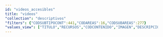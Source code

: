 ```yaml
---
id: "videos_accesibles"
title: "videos"
"collection": "descriptivos"
"filters": {"CODSUBTIPOCONT":441,"CODAREAS":16,"CODSUBAREAS":277}
"values_view": ["TITULO","RECURSOS","CODCONTENIDO","IMAGEN","DESCRIPCION_COMUN"]
---
```

<app-tab-bar></app-tab-bar>
<app-paginator-browser>
    <div class="small-12 columns" ng-class="{'end': $last}" ng-repeat="card in elements()">
        <app-card-simple item="card" prefix="node.href"></app-card-simple>
    </div>
</app-paginator-browser>
